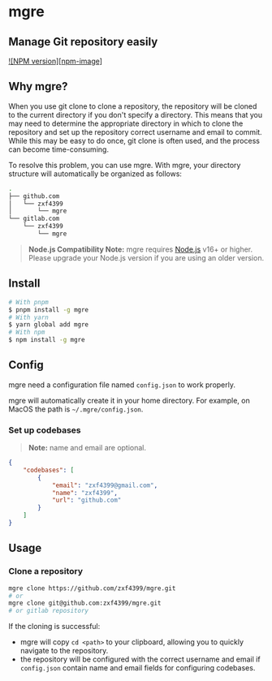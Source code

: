 # mgre

## Manage Git repository easily

[![NPM version][npm-image]][npm-url]

[npm-url]: https://npmjs.org/package/projj

## Why mgre?

When you use git clone to clone a repository, the repository will be cloned to the current directory if you don't specify a directory. This means that you may need to determine the appropriate directory in which to clone the repository and set up the repository correct username and email to commit. While this may be easy to do once, git clone is often used, and the process can become time-consuming.

To resolve this problem, you can use mgre. With mgre, your directory structure will automatically be organized as follows:

```bash
.
├── github.com
│   └── zxf4399
│       └── mgre
└── gitlab.com
    └── zxf4399
        └── mgre
```

> **Node.js Compatibility Note:**
> mgre requires [Node.js](https://nodejs.org/) v16+ or higher. Please upgrade your Node.js version if you are using an older version.

## Install

```bash
# With pnpm
$ pnpm install -g mgre
# With yarn
$ yarn global add mgre
# With npm
$ npm install -g mgre
```

## Config

mgre need a configuration file named `config.json` to work properly.

mgre will automatically create it in your home directory. For example, on MacOS the path is `~/.mgre/config.json`.

### Set up codebases

> **Note:**
> name and email are optional.

```json
{
    "codebases": [
        {
            "email": "zxf4399@gmail.com",
            "name": "zxf4399",
            "url": "github.com"
        }
    ]
}
```

## Usage

### Clone a repository

```bash
mgre clone https://github.com/zxf4399/mgre.git
# or
mgre clone git@github.com:zxf4399/mgre.git
# or gitlab repository
```

If the cloning is successful:

-   mgre will copy `cd <path>` to your clipboard, allowing you to quickly navigate to the repository.
-   the repository will be configured with the correct username and email if `config.json` contain name and email fields for configuring codebases.
